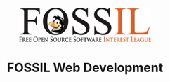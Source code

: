 <p align="center">
  <a href="https://dev.fossil.or.id">
    <img alt="Gatsby" src="src/images/logo_grad.png" width="300" />
  </a>
</p>
<h1 align="center">
  FOSSIL Web Development
</h1>
